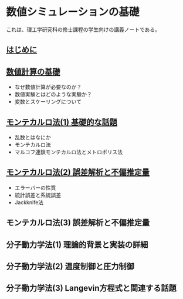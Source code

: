 # 数値シミュレーションの基礎

これは、理工学研究科の修士課程の学生向けの講義ノートである。

## [はじめに](00_preface/README.md)

## [数値計算の基礎](01_basic/README.md)

* なぜ数値計算が必要なのか？
* 数値実験とはどのような実験か？
* 変数とスケーリングについて

## [モンテカルロ法(1) 基礎的な話題](02_mc_basic/README.md)

* 乱数とはなにか
* モンテカルロ法
* マルコフ連鎖モンテカルロ法とメトロポリス法

## [モンテカルロ法(2) 誤差解析と不偏推定量](03_mc_error/README.md)

* エラーバーの性質
* 統計誤差と系統誤差
* Jackknife法

## モンテカルロ法(3) 誤差解析と不偏推定量

## 分子動力学法(1) 理論的背景と実装の詳細

## 分子動力学法(2) 温度制御と圧力制御

## 分子動力学法(3) Langevin方程式と関連する話題
